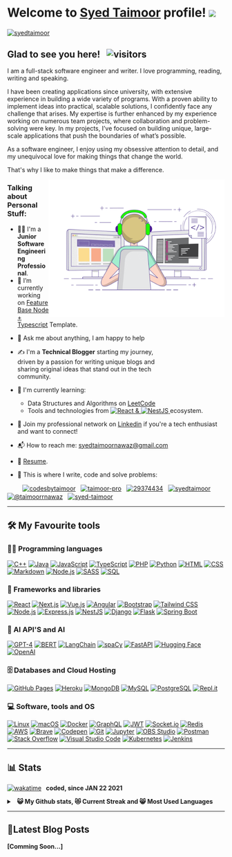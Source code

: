 # Welcome to [Syed Taimoor](https://syedtaimoor.me/) profile! <a href="https://www.syedtaimoor.me/"><img src="https://media.giphy.com/media/hvRJCLFzcasrR4ia7z/giphy.gif" width="25px"></a>

<a href="https://www.linkedin.com/in/syedtaimoor/" target="_blank"><img align="center" src="https://raw.githubusercontent.com/rahuldkjain/github-profile-readme-generator/master/src/images/icons/Social/linked-in-alt.svg" alt="syedtaimoor" height="30" width="40" /></a>

## Glad to see you here! &nbsp; ![visitors](https://visitor-badge.glitch.me/badge?page_id=codesbytaimoor.codesbytaimoor)

I am a full-stack software engineer and writer. I love programming, reading, writing and speaking.

I have been creating applications since university, with extensive experience in building a wide variety of programs. With a proven ability to implement ideas into practical, scalable solutions, I confidently face any challenge that arises. My expertise is further enhanced by my experience working on numerous team projects, where collaboration and problem-solving were key. In my projects, I’ve focused on building unique, large-scale applications that push the boundaries of what’s possible.

As a software engineer, I enjoy using my obsessive attention to detail, and my unequivocal love for making things that change the world.

That's why I like to make things that make a difference.

<img align="right" alt="GIF" src="https://github.com/AswinBarath/AswinBarath/blob/master/coding.gif?raw=true" width="408" height="318" />

### Talking about Personal Stuff:

- 👨‍🎓 I'm a **Junior Software Engineering Professional**.
- 🔭 I’m currently working on [Feature Base Node + Typescript](https://github.com/codesbytaimoor/Express-Server-Feature-based-Structure-design-pattern.git) Template.
<!-- - 👨‍🏫 I'm the **Community Leader** at [Codecademy JU](https://community.codecademy.com/jain-university-ju/) -->
- 💬 Ask me about anything, I am happy to help
- ✍ I'm a **Technical Blogger** starting my journey, <br /> driven by a passion for writing unique blogs and <br />sharing original ideas that stand out in the tech <br />community.

- 🌱 I'm currently learning:

  - Data Structures and Algorithms on [LeetCode](https://leetcode.com/taimoor-pro/)
  - Tools and technologies from <a href="#"><img alt="React" src="https://img.shields.io/badge/React-20232a.svg?logo=react&logoColor=%2361DAFB"> &
    <img alt="NestJS" src="https://img.shields.io/badge/NestJS-E0234E.svg?logo=nestjs&logoColor=white">
    </a>
    ecosystem.

- 👯 Join my professional network on [Linkedin](https://www.linkedin.com/in/syedtaimoor/) if you're a tech enthusiast and want to connect!

- 📬 How to reach me: [syedtaimoornawaz@gmail.com](mailto:syedtaimoornawaz@gmail.com)

- 📝 [Resume](https://docs.google.com/document/d/1RGNv7ycvxrI8RPkqtU7-68tjNQPelJucAfc0IWqfOYQ/edit?usp=sharing).

- 💪 This is where I write, code and solve problems:

&nbsp;&nbsp;&nbsp;&nbsp;&nbsp;&nbsp;&nbsp;&nbsp;
<a href="https://github.com/codesbytaimoor" target="_blank"><img align="center" src="https://raw.githubusercontent.com/rahuldkjain/github-profile-readme-generator/master/src/images/icons/Social/github.svg" alt="codesbytaimoor" height="30" width="40" /></a>
&nbsp;
<a href="https://leetcode.com/taimoor-pro/" target="_blank"><img align="center" src="https://raw.githubusercontent.com/rahuldkjain/github-profile-readme-generator/master/src/images/icons/Social/leet-code.svg" alt="taimoor-pro" height="30" width="40" /></a>
&nbsp;
<a href="https://stackoverflow.com/users/29374434/syed-taimoor" target="_blank"><img align="center" src="https://raw.githubusercontent.com/rahuldkjain/github-profile-readme-generator/master/src/images/icons/Social/stack-overflow.svg" alt="29374434" height="30" width="40" /></a>
&nbsp;
<a href="https://www.hackerrank.com/profile/taimoorrnawaz" target="_blank"><img align="center" src="https://raw.githubusercontent.com/rahuldkjain/github-profile-readme-generator/master/src/images/icons/Social/hackerrank.svg" alt="syedtaimoor" height="30" width="40" /></a>
&nbsp;
<a href="https://medium.com/@taimoorrnawaz" target="_blank"><img align="center" src="https://raw.githubusercontent.com/rahuldkjain/github-profile-readme-generator/master/src/images/icons/Social/medium.svg" alt="@taimoorrnawaz" height="30" width="40" /></a>
&nbsp;
<a href="https://dev.to/syed-taimoor" target="_blank"><img align="center" src="https://cdn.jsdelivr.net/npm/simple-icons@3.0.1/icons/dev-dot-to.svg" alt="syed-taimoor" height="30" width="40" /></a>
&nbsp;

---

## 🛠️ My Favourite tools

### 👨‍💻 Programming languages

<p>
    <a href="#"><img alt="C++" src="https://custom-icon-badges.herokuapp.com/badge/C++-9C033A.svg?logo=cpp2&logoColor=white"></a>
    <a href="#"><img alt="Java" src="https://img.shields.io/badge/Java-007396.svg?logo=java&logoColor=white"></a>
    <a href="#"><img alt="JavaScript" src="https://img.shields.io/badge/JavaScript-F7DF1E.svg?logo=javascript&logoColor=black"></a>
    <a href="#"><img alt="TypeScript" src="https://img.shields.io/badge/TypeScript-007ACC.svg?logo=typescript&logoColor=white"></a>
    <a href="#"><img alt="PHP" src="https://img.shields.io/badge/PHP-777BB4.svg?logo=php&logoColor=white"></a>
    <a href="#"><img alt="Python" src="https://img.shields.io/badge/Python-14354C.svg?logo=python&logoColor=white"></a>
    <a href="#"><img alt="HTML" src="https://img.shields.io/badge/HTML-E34F26.svg?logo=html5&logoColor=white"></a>
    <a href="#"><img alt="CSS" src="https://img.shields.io/badge/CSS-1572B6.svg?logo=css3&logoColor=white"></a>
    <a href="#"><img alt="Markdown" src="https://img.shields.io/badge/Markdown-000000.svg?logo=markdown&logoColor=white"></a>
    <a href="#"><img alt="Node.js" src="https://img.shields.io/badge/Node.js-43853D.svg?logo=node.js&logoColor=white"></a>
    <a href="#"><img alt="SASS" src="https://img.shields.io/badge/Sass-hotpink.svg?logo=SASS&logoColor=white"></a>
    <a href="#"><img alt="SQL" src="https://custom-icon-badges.herokuapp.com/badge/SQL-025E8C.svg?logo=database&logoColor=white"></a>

</p>

### 🧰 Frameworks and libraries

<p>
    <!-- Frontend Frameworks -->
    <a href="#"><img alt="React" src="https://img.shields.io/badge/React-20232a.svg?logo=react&logoColor=%2361DAFB"></a>
    <a href="#"><img alt="Next.js" src="https://img.shields.io/badge/Next.js-000000.svg?logo=next.js&logoColor=white"></a>
    <a href="#"><img alt="Vue.js" src="https://img.shields.io/badge/Vue.js-4FC08D.svg?logo=vue.js&logoColor=white"></a>
    <a href="#"><img alt="Angular" src="https://img.shields.io/badge/Angular-DD0031.svg?logo=angular&logoColor=white"></a>
    <a href="#"><img alt="Bootstrap" src="https://img.shields.io/badge/Bootstrap-7952B3.svg?logo=bootstrap&logoColor=white"></a>
    <a href="#"><img alt="Tailwind CSS" src="https://img.shields.io/badge/TailwindCSS-38B2AC.svg?logo=tailwind-css&logoColor=white"></a>
    <!-- Backend Frameworks -->
    <a href="#"><img alt="Node.js" src="https://img.shields.io/badge/Node.js-339933.svg?logo=node.js&logoColor=white"></a>
    <a href="#"><img alt="Express.js" src="https://img.shields.io/badge/Express.js-404d59.svg?logo=express&logoColor=white"></a>
    <a href="#"><img alt="NestJS" src="https://img.shields.io/badge/NestJS-E0234E.svg?logo=nestjs&logoColor=white"></a>
    <a href="#"><img alt="Django" src="https://img.shields.io/badge/Django-092E20.svg?logo=django&logoColor=white"></a>
    <a href="#"><img alt="Flask" src="https://img.shields.io/badge/Flask-000000.svg?logo=flask&logoColor=white"></a>
    <a href="#"><img alt="Spring Boot" src="https://img.shields.io/badge/Spring--Boot-6DB33F.svg?logo=springboot&logoColor=white"></a>
</p>

### 🤖 AI API'S and AI

<p>
    <a href="#"><img alt="GPT-4" src="https://img.shields.io/badge/GPT--4-412991.svg?logo=openai&logoColor=white"></a>
    <a href="#"><img alt="BERT" src="https://img.shields.io/badge/BERT-000000.svg?logo=google&logoColor=white"></a>
    <a href="#"><img alt="LangChain" src="https://img.shields.io/badge/LangChain-2E2E2E.svg?logo=langchain&logoColor=white"></a>
    <a href="#"><img alt="spaCy" src="https://img.shields.io/badge/spaCy-09A3D5.svg?logo=spacy&logoColor=white"></a>
    <a href="#"><img alt="FastAPI" src="https://img.shields.io/badge/FastAPI-009688.svg?logo=fastapi&logoColor=white"></a>
    <a href="#"><img alt="Hugging Face" src="https://img.shields.io/badge/Hugging--Face-FFD54F.svg?logo=huggingface&logoColor=black"></a>
    <a href="#"><img alt="OpenAI" src="https://img.shields.io/badge/OpenAI-412991.svg?logo=openai&logoColor=white"></a>
</p>

### 🗄️ Databases and Cloud Hosting

<p>
    <a href="#"><img alt="GitHub Pages" src="https://img.shields.io/badge/GitHub%20Pages-327FC7.svg?logo=github&logoColor=white"></a>
    <a href="#"><img alt="Heroku" src="https://img.shields.io/badge/Heroku-430098.svg?logo=heroku&logoColor=white"></a>
    <a href="#"><img alt="MongoDB" src ="https://img.shields.io/badge/MongoDB-4ea94b.svg?logo=mongodb&logoColor=white"></a>
    <a href="#"><img alt="MySQL" src="https://img.shields.io/badge/MySQL-00f.svg?logo=mysql&logoColor=white"></a>
    <a href="#"><img alt="PostgreSQL" src ="https://img.shields.io/badge/PostgreSQL-316192.svg?logo=postgresql&logoColor=white"></a>
    <a href="#"><img alt="Repl.it" src="https://img.shields.io/badge/Repl.it-0D101E.svg?logo=Replit&logoColor=white"></a>
</p>

### 💻 Software, tools and OS

<p>
    <a href="#"><img alt="Linux" src="https://img.shields.io/badge/Linux-FCC624.svg?logo=linux&logoColor=black"></a>
    <a href="#"><img alt="macOS" src="https://img.shields.io/badge/macOS-000000.svg?logo=apple&logoColor=white"></a>
    <a href="#"><img alt="Docker" src="https://img.shields.io/badge/Docker-2496ED.svg?logo=docker&logoColor=white"></a>
    <a href="#"><img alt="GraphQL" src="https://img.shields.io/badge/GraphQL-E10098.svg?logo=graphql&logoColor=white"></a>
    <a href="#"><img alt="JWT" src="https://img.shields.io/badge/JWT-000000.svg?logo=jsonwebtokens&logoColor=white"></a>
    <a href="#"><img alt="Socket.io" src="https://img.shields.io/badge/Socket.io-010101.svg?logo=socketdotio&logoColor=white"></a>
    <a href="#"><img alt="Redis" src="https://img.shields.io/badge/Redis-DC382D.svg?logo=redis&logoColor=white"></a>
    <a href="#"><img alt="AWS" src="https://img.shields.io/badge/AWS-232F3E.svg?logo=amazon-aws&logoColor=white"></a>
    <a href="#"><img alt="Brave" src="https://img.shields.io/badge/-Brave-FB542B?logo=brave&logoColor=white"></a>
    <a href="#"><img alt="Codepen" src="https://img.shields.io/badge/Codepen-000000.svg?logo=codepen&logoColor=white"></a>
    <a href="#"><img alt="Git" src="https://img.shields.io/badge/Git-F05033.svg?logo=git&logoColor=white"></a>
    <a href="#"><img alt="Jupyter" src="https://img.shields.io/badge/Jupyter-F37626.svg?logo=Jupyter&logoColor=white"></a>
    <a href="#"><img alt="OBS Studio" src="https://img.shields.io/badge/-OBS%20Studio-302E31?logo=obs-studio&logoColor=white"></a>
    <a href="#"><img alt="Postman" src="https://img.shields.io/badge/Postman-FF6C37?logo=postman&logoColor=white"></a>
    <a href="#"><img alt="Stack Overflow" src="https://img.shields.io/badge/-Stack%20Overflow-FE7A16?logo=stack-overflow&logoColor=white"></a>
    <a href="#"><img alt="Visual Studio Code" src="https://img.shields.io/badge/Visual%20Studio%20Code-0078d7.svg?logo=visual-studio-code&logoColor=white"></a>
    <a href="#"><img alt="Kubernetes" src="https://img.shields.io/badge/Kubernetes-326CE5.svg?logo=kubernetes&logoColor=white"></a>
    <a href="#"><img alt="Jenkins" src="https://img.shields.io/badge/Jenkins-D24939.svg?logo=jenkins&logoColor=white"></a>

</p>

---

## 📊 Stats

[![wakatime](https://wakatime.com/badge/user/40b888ea-417b-423d-ac6c-4ce5849a746a.svg)](https://wakatime.com/@40b888ea-417b-423d-ac6c-4ce5849a746a) <b>&nbsp; coded, since JAN 22 2021</b>

<details>
  <summary>&nbsp;&nbsp;<b>😺 My Github stats, 😻 Current Streak and 😸 Most Used Languages</summary>
  <br/>
	<a href="https://github.com/codesbytaimoor/github-readme-stats" title="Go to Source"><img alt="Syed Taimoor Github Stats" src="https://denvercoder1-github-readme-stats.vercel.app/api?username=codesbytaimoor&show_icons=true&count_private=true&theme=react&border=61dafb&hide_border=true" height="172px"/></a>
    <a href="https://github.com/anuraghazra/github-readme-stats" title="Go to Source"><img alt="Syed Taimoor Top Languages" src="https://github-readme-stats.vercel.app/api/top-langs/?username=codesbytaimoor&langs_count=6&layout=compact&theme=react&hide_border=true&border_color=61dafb&hide=Jupyter%20Notebook,html,css,scss,pug,ruby,php,shell" height="172px"/></a>

  <br/>
  ⚡ I'm a <b>Polyglot programmer</b> in diverse languages
  <br/>
  ⚠ <b>Note:</b> Top languages is only a metric of the languages my public code consists of and doesn't reflect experience or skill level.

<p align=center>
  <a href="https://git.io/streak-stats"><img src="https://github-readme-streak-stats.herokuapp.com?user=codesbytaimoor&theme=react&hide_border=true&border_radius=5" alt="GitHub Streak" /></a>
</p>

## 🏆 GitHub Trophies

![](https://github-profile-trophy.vercel.app/?username=tcodesbytaimoor&theme=radical&no-frame=false&no-bg=false&margin-w=4)

### ✍️ Random Dev Quote

![](https://quotes-github-readme.vercel.app/api?type=horizontal&theme=radical)
<br />

</details>

---

## 📕Latest Blog Posts

[Comming Soon...]
